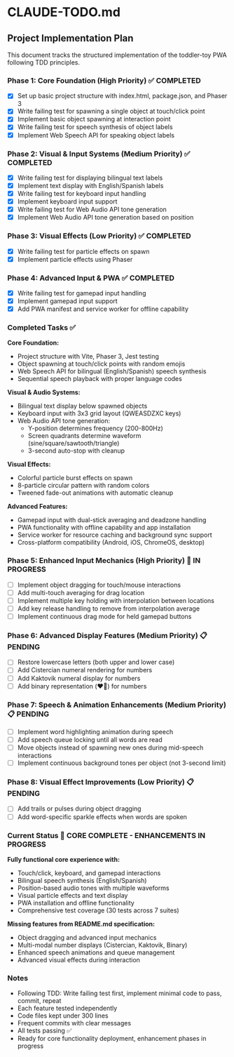 # CLAUDE-TODO.md

## Project Implementation Plan

This document tracks the structured implementation of the toddler-toy PWA following TDD principles.

### Phase 1: Core Foundation (High Priority) ✅ COMPLETED

- [x] Set up basic project structure with index.html, package.json, and Phaser 3
- [x] Write failing test for spawning a single object at touch/click point
- [x] Implement basic object spawning at interaction point
- [x] Write failing test for speech synthesis of object labels
- [x] Implement Web Speech API for speaking object labels

### Phase 2: Visual & Input Systems (Medium Priority) ✅ COMPLETED

- [x] Write failing test for displaying bilingual text labels
- [x] Implement text display with English/Spanish labels
- [x] Write failing test for keyboard input handling
- [x] Implement keyboard input support
- [x] Write failing test for Web Audio API tone generation
- [x] Implement Web Audio API tone generation based on position

### Phase 3: Visual Effects (Low Priority) ✅ COMPLETED

- [x] Write failing test for particle effects on spawn
- [x] Implement particle effects using Phaser

### Phase 4: Advanced Input & PWA ✅ COMPLETED

- [x] Write failing test for gamepad input handling
- [x] Implement gamepad input support
- [x] Add PWA manifest and service worker for offline capability

### Completed Tasks ✅

**Core Foundation:**
- Project structure with Vite, Phaser 3, Jest testing
- Object spawning at touch/click points with random emojis
- Web Speech API for bilingual (English/Spanish) speech synthesis
- Sequential speech playback with proper language codes

**Visual & Audio Systems:**
- Bilingual text display below spawned objects
- Keyboard input with 3x3 grid layout (QWEASDZXC keys)
- Web Audio API tone generation:
  - Y-position determines frequency (200-800Hz)
  - Screen quadrants determine waveform (sine/square/sawtooth/triangle)
  - 3-second auto-stop with cleanup

**Visual Effects:**
- Colorful particle burst effects on spawn
- 8-particle circular pattern with random colors
- Tweened fade-out animations with automatic cleanup

**Advanced Features:**
- Gamepad input with dual-stick averaging and deadzone handling
- PWA functionality with offline capability and app installation
- Service worker for resource caching and background sync support
- Cross-platform compatibility (Android, iOS, ChromeOS, desktop)

### Phase 5: Enhanced Input Mechanics (High Priority) 🚧 IN PROGRESS

- [ ] Implement object dragging for touch/mouse interactions
- [ ] Add multi-touch averaging for drag location
- [ ] Implement multiple key holding with interpolation between locations
- [ ] Add key release handling to remove from interpolation average
- [ ] Implement continuous drag mode for held gamepad buttons

### Phase 6: Advanced Display Features (Medium Priority) 📋 PENDING

- [ ] Restore lowercase letters (both upper and lower case)
- [ ] Add Cistercian numeral rendering for numbers
- [ ] Add Kaktovik numeral display for numbers
- [ ] Add binary representation (❤️🤍) for numbers

### Phase 7: Speech & Animation Enhancements (Medium Priority) 📋 PENDING

- [ ] Implement word highlighting animation during speech
- [ ] Add speech queue locking until all words are read
- [ ] Move objects instead of spawning new ones during mid-speech interactions
- [ ] Implement continuous background tones per object (not 3-second limit)

### Phase 8: Visual Effect Improvements (Low Priority) 📋 PENDING

- [ ] Add trails or pulses during object dragging
- [ ] Add word-specific sparkle effects when words are spoken

### Current Status 🎯 CORE COMPLETE - ENHANCEMENTS IN PROGRESS

**Fully functional core experience with:**
- Touch/click, keyboard, and gamepad interactions
- Bilingual speech synthesis (English/Spanish)
- Position-based audio tones with multiple waveforms
- Visual particle effects and text display
- PWA installation and offline functionality
- Comprehensive test coverage (30 tests across 7 suites)

**Missing features from README.md specification:**
- Object dragging and advanced input mechanics
- Multi-modal number displays (Cistercian, Kaktovik, Binary)
- Enhanced speech animations and queue management
- Advanced visual effects during interaction

### Notes

- Following TDD: Write failing test first, implement minimal code to pass, commit, repeat
- Each feature tested independently
- Code files kept under 300 lines
- Frequent commits with clear messages
- All tests passing ✅
- Ready for core functionality deployment, enhancement phases in progress